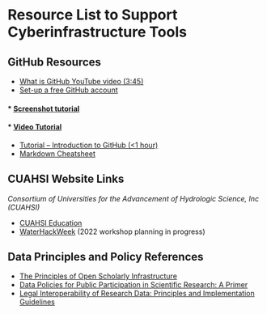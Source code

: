 # Resource List to Support Cyberinfrastructure Tools

## GitHub Resources
* [What is GitHub YouTube video (3:45)](https://www.youtube.com/watch?v=w3jLJU7DT5E)
* [Set-up a free GitHub account](https://github.com/join)
#### * [Screenshot tutorial](https://www.wikihow.com/Create-an-Account-on-GitHub) 
#### * [Video Tutorial](https://lambdaschool.com/the-commons/how-to-sign-up-for-a-free-github-account)
* [Tutorial – Introduction to GitHub (<1 hour)](https://lab.github.com/githubtraining/introduction-to-github)
* [Markdown Cheatsheet](https://guides.github.com/features/mastering-markdown/)

## CUAHSI Website Links
*Consortium of Universities for the Advancement of Hydrologic Science, Inc (CUAHSI)*
* [CUAHSI Education](https://www.cuahsi.org/education)
* [WaterHackWeek](https://waterhackweek.github.io/prehackweek.html) (2022 workshop planning in progress)

## Data Principles and Policy References
* [The Principles of Open Scholarly Infrastructure](http://openscholarlyinfrastructure.org/)
* [Data Policies for Public Participation in Scientific Research: A Primer](https://old.dataone.org/sites/all/documents/DataPolicyGuide.pdf)
* [Legal Interoperability of Research Data: Principles and Implementation Guidelines](http://www.codata.org/uploads/Legal%20Interoperability%20Principles%20and%20Implementation%20Guidelines_Final2.pdf)
